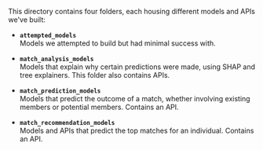 This directory contains four folders, each housing different models and APIs we've built:

- **`attempted_models`**  
  Models we attempted to build but had minimal success with.

- **`match_analysis_models`**  
  Models that explain why certain predictions were made, using SHAP and tree explainers. This folder also contains APIs.

- **`match_prediction_models`**  
  Models that predict the outcome of a match, whether involving existing members or potential members. Contains an API.

- **`match_recommendation_models`**  
  Models and APIs that predict the top matches for an individual. Contains an API.


